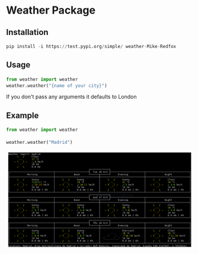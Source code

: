 # Weather Package

## Installation
```python
pip install -i https://test.pypi.org/simple/ weather-Mike-Redfox
```

## Usage 

```python
from weather import weather
weather.weather("{name of your city}")
```
If you don't pass any arguments it defaults to London

## Example 

```python
from weather import weather

weather.weather("Madrid")
```
![img][]


[img]: ./example.PNG